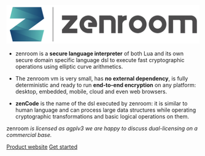 ![logo](_media/images/zenroom_logo.png)

- <span class="small-caps">zenroom</span> is a **secure language interpreter** of both Lua and its own secure domain specific language <span class="small-caps">dsl</span> to execute fast cryptographic operations using elliptic curve arithmetics.


- The <span class="small-caps">zenroom vm</span> is very small, has **no external dependency**, is fully deterministic and ready to run **end-to-end encryption** on any platform:
desktop, embedded, mobile, cloud and even web browsers.


- **zenCode** is the name of the <span class="small-caps">dsl</span> executed by <span class="small-caps">zenroom</span>: it is similar to human language and can process large data structures while operating cryptographic transformations and basic logical operations on them.



<span class="small-caps">zenroom</span> _is licensed as <span class="small-caps">agpl</span>v3 we are happy to discuss dual-licensing on a commercial base._


[Product website](http://zenroom.org/)
[Get started](#main)